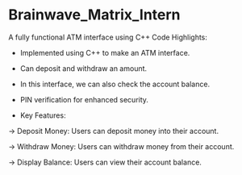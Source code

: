 # Brainwave_Matrix_Intern
A fully functional ATM interface using C++
Code Highlights:

- Implemented using C++ to make an ATM interface.

- Can deposit and withdraw an amount.

- In this interface, we can also check the account balance.

- PIN verification for enhanced security.
- Key Features:

-> Deposit Money: Users can deposit money into their account.

-> Withdraw Money: Users can withdraw money from their account.

-> Display Balance: Users can view their account balance.


